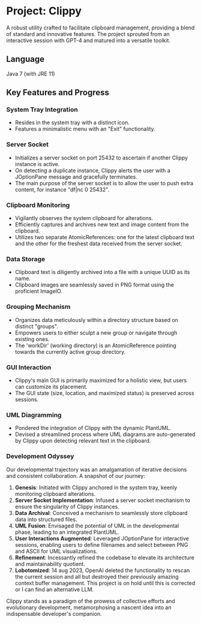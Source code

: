 # Project: Clippy
A robust utility crafted to facilitate clipboard management, providing a blend of standard and innovative features. 
The project sprouted from an interactive session with GPT-4 and matured into a versatile toolkit.

## Language
Java 7 (with JRE 11)

## Key Features and Progress

### System Tray Integration
- Resides in the system tray with a distinct icon.
- Features a minimalistic menu with an "Exit" functionality.

### Server Socket
- Initializes a server socket on port 25432 to ascertain if another Clippy instance is active.
- On detecting a duplicate instance, Clippy alerts the user with a JOptionPane message and gracefully terminates.
- The main purpose of the server socket is to allow the user to push extra content, for instance "df|nc 0 25432". 

### Clipboard Monitoring
- Vigilantly observes the system clipboard for alterations.
- Efficiently captures and archives new text and image content from the clipboard.
- Utilizes two separate AtomicReferences: one for the latest clipboard text and the other for the freshest data received from the server socket.

### Data Storage
- Clipboard text is diligently archived into a file with a unique UUID as its name.
- Clipboard images are seamlessly saved in PNG format using the proficient ImageIO.

### Grouping Mechanism
- Organizes data meticulously within a directory structure based on distinct "groups".
- Empowers users to either sculpt a new group or navigate through existing ones.
- The 'workDir' (working directory) is an AtomicReference pointing towards the currently active group directory.

### GUI Interaction
- Clippy's main GUI is primarily maximized for a holistic view, but users can customize its placement.
- The GUI state (size, location, and maximized status) is preserved across sessions.

### UML Diagramming
- Pondered the integration of Clippy with the dynamic PlantUML.
- Devised a streamlined process where UML diagrams are auto-generated by Clippy upon detecting relevant text in the clipboard.

### Development Odyssey
Our developmental trajectory was an amalgamation of iterative decisions and consistent collaboration. A snapshot of our journey:

1. **Genesis**: Initiated with Clippy anchored in the system tray, keenly monitoring clipboard alterations.
2. **Server Socket Implementation**: Infused a server socket mechanism to ensure the singularity of Clippy instances.
3. **Data Archival**: Conceived a mechanism to seamlessly store clipboard data into structured files.
4. **UML Fusion**: Envisaged the potential of UML in the developmental phase, leading to an integrated PlantUML.
5. **User Interactions Augmented**: Leveraged JOptionPane for interactive sessions, enabling users to define filenames and select between PNG and ASCII for UML visualizations.
6. **Refinement**: Incessantly refined the codebase to elevate its architecture and maintainability quotient.
7. **Lobotomized**: 14 aug 2023, OpenAI deleted the functionality to rescan the current session and all but destroyed their previously amazing context buffer management. This project is on hold until this is corrected or I can find an alternative LLM.  

Clippy stands as a paradigm of the prowess of collective efforts and evolutionary development, metamorphosing a nascent idea into an indispensable developer's companion.
